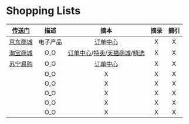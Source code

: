 # Shopping Lists

| [传送门](../navigation.md) | 描述 | 摘本 | 摘录 | 摘引 |
|:---:|:---:|:---:|:---:|:---:|
| [京东商城](https://www.jd.com/) | 电子产品 | [订单中心](https://order.jd.com/center/list.action) | X | X |
| [淘宝商城](https://ai.taobao.com/) | O_O | [订单中心](https://buyertrade.taobao.com/trade/itemlist/list_bought_items.htm)/[特卖](https://temai.taobao.com/)/[天猫商城](https://www.tmall.com/)/[精选](https://pages.tmall.com/wow/portal/act/jxtmall) | X | X |
| [苏宁易购](https://www.suning.com/) | O_O | [订单中心](https://order.suning.com/order/orderList.do) | X | X |
| []() | O_O | X | X | X |
| []() | O_O | X | X | X |
| []() | O_O | X | X | X |
| []() | O_O | X | X | X |
| []() | O_O | X | X | X |
